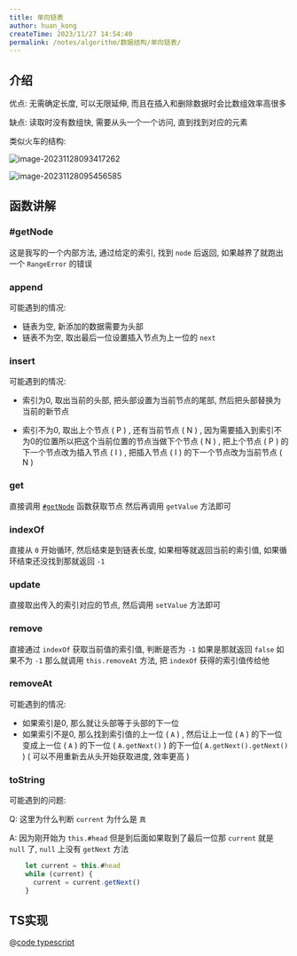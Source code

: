 ```yaml
---
title: 单向链表
author: huan_kong
createTime: 2023/11/27 14:54:40
permalink: /notes/algorithm/数据结构/单向链表/
---
```


## 介绍

优点: 无需确定长度, 可以无限延伸, 而且在插入和删除数据时会比数组效率高很多

缺点: 读取时没有数组快, 需要从头一个一个访问, 直到找到对应的元素

类似火车的结构:

![image-20231128093417262](https://img.huankong.top/i/2023/11/28/656543a4666b2.png)

![image-20231128095456585](https://img.huankong.top/i/2023/11/28/65654874687d3.png)

## 函数讲解

### #getNode

这是我写的一个内部方法, 通过给定的索引, 找到 `node` 后返回, 如果越界了就跑出一个 `RangeError` 的错误

### append

可能遇到的情况:

- 链表为空, 新添加的数据需要为头部
- 链表不为空, 取出最后一位设置插入节点为上一位的 `next`

### insert

可能遇到的情况:

- 索引为0, 取出当前的头部, 把头部设置为当前节点的尾部, 然后把头部替换为当前的新节点

- 索引不为0, 取出上个节点 ( P ) , 还有当前节点 ( N ) , 因为需要插入到索引不为0的位置所以把这个当前位置的节点当做下个节点 ( N ) , 把上个节点 ( P ) 的下一个节点改为插入节点 ( I ) , 把插入节点 ( I ) 的下一个节点改为当前节点 ( N )

### get

直接调用 [`#getNode`](#getnode) 函数获取节点 然后再调用 `getValue` 方法即可

### indexOf

直接从 `0` 开始循环, 然后结束是到链表长度, 如果相等就返回当前的索引值, 如果循环结束还没找到那就返回 `-1`

### update

直接取出传入的索引对应的节点, 然后调用 `setValue` 方法即可

### remove

直接通过 `indexOf` 获取当前值的索引值, 判断是否为 `-1` 如果是那就返回 `false` 如果不为 `-1` 那么就调用 `this.removeAt` 方法, 把 `indexOf` 获得的索引值传给他

### removeAt

可能遇到的情况:

- 如果索引是0, 那么就让头部等于头部的下一位
- 如果索引不是0, 那么找到索引值的上一位 (  `A`  ) , 然后让上一位 (  `A`  ) 的下一位变成上一位 (  `A`  ) 的下一位 (  `A.getNext()`  ) 的下一位( `A.getNext().getNext()` ) ( 可以不用重新去从头开始获取进度, 效率更高 )

### toString

可能遇到的问题:

Q: 这里为什么判断 `current` 为什么是 `真`

A: 因为刚开始为 `this.#head` 但是到后面如果取到了最后一位那 `current` 就是 `null` 了, `null` 上没有 `getNext` 方法

~~~ typescript
    let current = this.#head
    while (current) {
      current = current.getNext()
    }
~~~

## TS实现

@[code typescript](./code/单向链表.ts)
